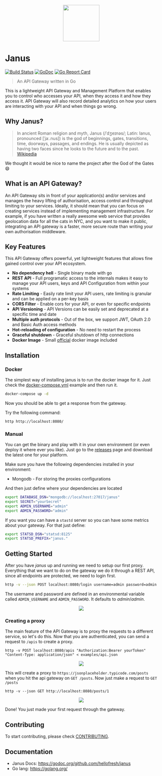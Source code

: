 <p align="center">
  <a href="https://hellofresh.com">
    <img width="120" src="https://www.hellofresh.de/images/hellofresh/press/HelloFresh_Logo.png">
  </a>
</p>

# Janus

[![Build Status](https://travis-ci.org/hellofresh/janus.svg?branch=master)](https://travis-ci.org/hellofresh/janus)
[![GoDoc](https://godoc.org/github.com/hellofresh/janus?status.svg)](https://godoc.org/github.com/hellofresh/janus)
[![Go Report Card](https://goreportcard.com/badge/github.com/hellofresh/janus)](https://goreportcard.com/report/github.com/hellofresh/janus)

> An API Gateway written in Go

This is a lightweight API Gateway and Management Platform that enables you to control who accesses your API,
when they access it and how they access it. API Gateway will also record detailed analytics on how your
users are interacting with your API and when things go wrong.

## Why Janus?

> In ancient Roman religion and myth, Janus (/ˈdʒeɪnəs/; Latin: Ianus, pronounced [ˈjaː.nus]) is the god of beginnings,
gates, transitions, time, doorways, passages, and endings. He is usually depicted as having two faces since he
looks to the future and to the past. [Wikipedia](https://en.wikipedia.org/wiki/Janus)

We thought it would be nice to name the project after the God of the Gates :smile:

## What is an API Gateway?

An API Gateway sits in front of your application(s) and/or services and manages the heavy lifting of authorisation,
access control and throughput limiting to your services. Ideally, it should mean that you can focus on creating
services instead of implementing management infrastructure. For example, if you have written a really awesome
web service that provides geolocation data for all the cats in NYC, and you want to make it public,
integrating an API gateway is a faster, more secure route than writing your own authorisation middleware.

## Key Features

This API Gateway offers powerful, yet lightweight features that allows fine gained control over your API ecosystem.

* **No dependency hell** - Single binary made with go
* **REST API** - Full programatic access to the internals makes it easy to manage your API users, keys and API Configuration from within your systems
* **Rate Limiting** - Easily rate limit your API users, rate limiting is granular and can be applied on a per-key basis
* **CORS Filter** - Enable cors for your API, or even for specific endpoints
* **API Versioning** - API Versions can be easily set and deprecated at a specific time and date
* **Multiple auth protocols** - Out of the box, we support JWT, OAuth 2.0 and Basic Auth access methods
* **Hot-reloading of configuration** - No need to restart the process
* **Graceful shutdown** - Graceful shutdown of http connections
* **Docker Image** - Small [official](https://quay.io/repository/hellofresh/janus) docker image included

## Installation

### Docker

The simplest way of installing janus is to run the docker image for it. Just check the [docker-compose.yml](ci/assets/docker-compose.yml)
example and then run it.

```sh
docker-compose up -d
```

Now you should be able to get a response from the gateway. 

Try the following command:

```sh
http http://localhost:8080/
```

### Manual

You can get the binary and play with it in your own environment (or even deploy it where ever you like).
Just go to the [releases](https://github.com/hellofresh/janus/releases) page and download the latest one for your platform.

Make sure you have the following dependencies installed in your environment:

 - Mongodb - For storing the proxies configurations

And then just define where your dependencies are located

```sh
export DATABASE_DSN="mongodb://localhost:27017/janus"
export SECRET="yourSecret"
export ADMIN_USERNAME="admin"
export ADMIN_PASSWORD="admin"
```

If you want you can have a `stastd` server so you can have some metrics about your gateway. For that just define:

```sh
export STATSD_DSN="statsd:8125"
export STATSD_PREFIX="janus."
```

## Getting Started

After you have *janus* up and running we need to setup our first proxy. Everything that we want to do on the gateway
we do it through a REST API, since all endpoints are protected, we need to login first.

```sh
http -v --json POST localhost:8080/login username=admin password=admin
```

The username and password are defined in an environmental variable called `ADMIN_USERNAME` and `ADMIN_PASSWORD`. It defaults to *admin*/*admin*.

<p align="center">
  <a href="http://g.recordit.co/dDjkyDKobL.gif">
    <img src="http://g.recordit.co/dDjkyDKobL.gif">
  </a>
</p>


### Creating a proxy

The main feature of the API Gateway is to proxy the requests to a different service, so let's do this.
Now that you are authenticated, you can send a request to `/apis` to create a proxy.

```
http -v POST localhost:8080/apis "Authorization:Bearer yourToken" "Content-Type: application/json" < examples/api.json
```

<p align="center">
  <a href="http://g.recordit.co/Hi7SX8s5IA.gif">
    <img src="http://g.recordit.co/Hi7SX8s5IA.gif">
  </a>
</p>

This will create a proxy to `https://jsonplaceholder.typicode.com/posts` when you hit the api gateway on `GET /posts`.
Now just make a request to `GET /posts`

```
http -v --json GET http://localhost:8080/posts/1
```
<p align="center">
  <a href="http://g.recordit.co/vufeMjwEfg.gif">
    <img src="http://g.recordit.co/vufeMjwEfg.gif">
  </a>
</p>

Done! You just made your first request through the gateway.

## Contributing

To start contributing, please check [CONTRIBUTING](CONTRIBUTING.md).

## Documentation

* Janus Docs: https://godoc.org/github.com/hellofresh/janus
* Go lang: https://golang.org/